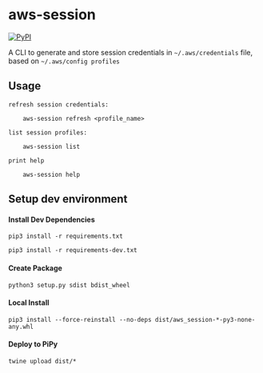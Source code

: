 # aws-session

[![PyPI](https://img.shields.io/pypi/v/aws-session)](https://pypi.org/project/aws-session/)

A CLI to generate and store session credentials in `~/.aws/credentials` file, based on `~/.aws/config profiles`

## Usage
```
refresh session credentials:

    aws-session refresh <profile_name>
    
list session profiles:

    aws-session list

print help

    aws-session help
```

## Setup dev environment

#### Install Dev Dependencies
`pip3 install -r requirements.txt`

`pip3 install -r requirements-dev.txt`

#### Create Package
`python3 setup.py sdist bdist_wheel`

#### Local Install
`pip3 install --force-reinstall --no-deps dist/aws_session-*-py3-none-any.whl`

#### Deploy to PiPy
`twine upload dist/*`
